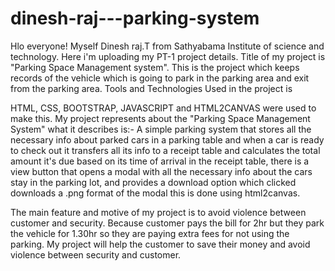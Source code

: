 # dinesh-raj---parking-system
Hlo everyone!
    Myself Dinesh raj.T from Sathyabama Institute of science and technology.
  Here i'm uploading my PT-1 project details.
  Title of my project is "Parking Space Management system".
    This is the project which keeps records of the vehicle which is going to park in the parking area and exit from the parking area.
    Tools and Technologies Used in the project is
         
HTML, CSS, BOOTSTRAP, JAVASCRIPT and HTML2CANVAS were used to make this.
    My project represents about the "Parking Space Management System"
        what it describes is:-
            A simple parking system that stores all the necessary info about parked cars in a parking table and when a car is ready
to check out it transfers all its info to a receipt table and calculates the total amount it's due based on its time of arrival 
in the receipt table, there is a view button that opens a modal with all the necessary info about the cars stay in the parking lot, and provides
a download option which clicked downloads a .png format of the modal this is done using html2canvas.


The main feature and motive of my project is to avoid violence between customer and security.
Because customer pays the bill for 2hr but they park the vehicle for 1.30hr so they are paying extra fees for not using the parking.
My project will help the customer to save their money and avoid violence between security and customer.
  
